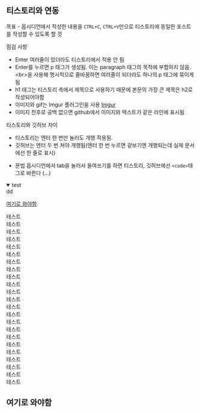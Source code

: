 ## 티스토리와 연동

목표 - 옵시디언에서 작성한 내용을 `CTRL+C`, `CTRL+V`만으로 티스토리에 동일한 포스트를 작성할 수 있도록 할 것

점검 사항
- Enter 여러줄이 있더라도 티스토리에서 적용 안 됨
- Enter를 누르면 p 태그가 생성됨. 이는 paragraph 태그의 목적에 부합하지 않음. \<br>을 사용해 명시적으로 줄바꿈하면 여러줄이 되더라도 하나의 p 태그에 묶이게 됨
- h1 태그는 티스토리 측에서 제목으로 사용하기 때문에 본문의 가장 큰 제목은 h2로 작성되어야함
- 이미지와 gif는 Imgur 플러그인을 사용 [Imgur](Obsidian/Imgur.md)
- 이미지 전후로 공백 없으면 github에서 이미지와 텍스트가 같은 라인에 표시됨

티스토리와 깃허브 차이
- 티스토리는 엔터 한 번만 눌러도 개행 적용됨.
- 깃허브는 엔터 두 번 쳐야 개행됨(엔터 한 번 누르면 겉보기엔 개행되는데 실제 문서에선 한 줄로 표시)

* 문법
옵시디언에서 tab을 눌러서 들여쓰기를 하면 티스토리, 깃허브에선 `<code>`태그로 바뀐다 (...)

<details open>
<summary>test</summary>
dd
</details>

 [여기로 와야함](#여기로%20와야함)

테스트
<br>
테스트
<br>
테스트
<br>
테스트
<br>
테스트
<br>
테스트
<br>
테스트
<br>
테스트
<br>
테스트
<br>
테스트
<br>
테스트
<br>
테스트
<br>
테스트
<br>
테스트
<br>
테스트
<br>
테스트
<br>
테스트
<br>
테스트
<br>
테스트
<br>
테스트
<br>
테스트
<br>
테스트
<br>
테스트
<br>

<h2 id="여기로 와야함">여기로 와야함</h2>